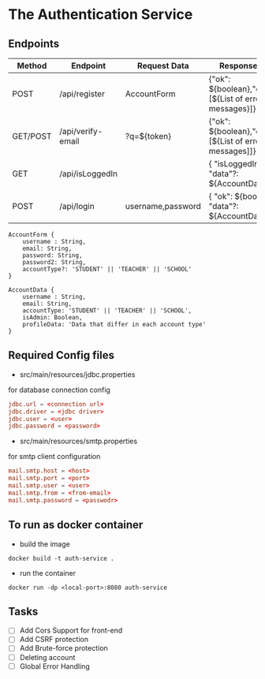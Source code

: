 # The Authentication Service

## Endpoints

| Method   | Endpoint          | Request Data      | Response Data                                               | Description          |
| -------- | ----------------- | ----------------- | ----------------------------------------------------------- | -------------------- |
| POST     | /api/register     | AccountForm       | {"ok": ${boolean},"errors"?: [${List of error messages}]} | Register new account |
| GET/POST | /api/verify-email | ?q=${token}       | {"ok": ${boolean},"errors"?: [${List of error messages]]} | Verify account email |
| GET      | /api/isLoggedIn   |                   | { "isLoggedIn": true, "data"?: ${AccountData} }             |                      |
| POST     | /api/login        | username,password | { "ok": ${boolean}, "data"?: ${AccountData} }               |                      |

```text
AccountForm {
    username : String,
    email: String,
    password: String,
    password2: String,
    accountType?: 'STUDENT' || 'TEACHER' || 'SCHOOL'
}
```

```text
AccountData {
    username : String,
    email: String,
    accountType: 'STUDENT' || 'TEACHER' || 'SCHOOL',
    isAdmin: Boolean,
    profileData: 'Data that differ in each account type'
}
```

## Required Config files

- src/main/resources/jdbc.properties

for database connection config

```conf
jdbc.url = <connection url>
jdbc.driver = <jdbc driver>
jdbc.user = <user>
jdbc.password = <password>
```

- src/main/resources/smtp.properties

for smtp client configuration

```conf
mail.smtp.host = <host>
mail.smtp.port = <port>
mail.smtp.user = <user>
mail.smtp.from = <from-email>
mail.smtp.password = <passwodr>
```

## To run as docker container

- build the image

```shell
docker build -t auth-service .
```

- run the container

```shell
docker run -dp <local-port>:8080 auth-service
```

## Tasks

- [ ] Add Cors Support for front-end
- [ ] Add CSRF protection
- [ ] Add Brute-force protection
- [ ] Deleting account
- [ ] Global Error Handling
